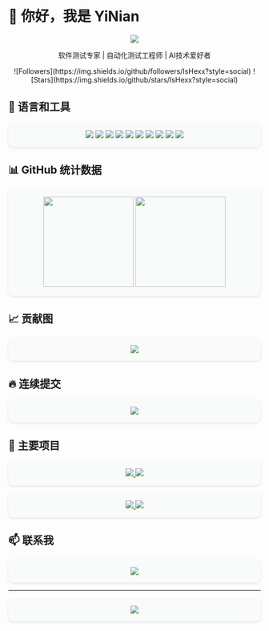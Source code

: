 # 👋 你好，我是 YiNian

<div align="center">
  <div align="center"><a href="https://sunguoqi.com/"> <img src="https://readme-typing-svg.herokuapp.com/?lines=欢迎来到我的GitHub主页;I'm+Yi-Nian+Welcome+!&center=true&size=27"> </a> </div>
  <p>软件测试专家 | 自动化测试工程师 | AI技术爱好者</p>
</div>

<!-- 使用GitHub原生的计数器 -->
<div align="center">
  ![Followers](https://img.shields.io/github/followers/IsHexx?style=social)
  ![Stars](https://img.shields.io/github/stars/IsHexx?style=social)
</div>

## 🧰 语言和工具

<div align="center" style="background-color: #f8fbfa; padding: 15px; border-radius: 10px; margin: 15px 0; box-shadow: 0 2px 5px rgba(0,0,0,0.1);">
  <img src="https://img.shields.io/badge/Python-0bb3b2?style=for-the-badge&logo=python&logoColor=white">
  <img src="https://img.shields.io/badge/Selenium-85e0a3?style=for-the-badge&logo=selenium&logoColor=black">
  <img src="https://img.shields.io/badge/JavaScript-0bb3b2?style=for-the-badge&logo=javascript&logoColor=black">
  <img src="https://img.shields.io/badge/HTML5-85e0a3?style=for-the-badge&logo=html5&logoColor=white">
  <img src="https://img.shields.io/badge/CSS3-0bb3b2?style=for-the-badge&logo=css3&logoColor=black">
  <img src="https://img.shields.io/badge/Django-85e0a3?style=for-the-badge&logo=django&logoColor=white">
  <img src="https://img.shields.io/badge/Vue.js-0bb3b2?style=for-the-badge&logo=vue.js&logoColor=white">
  <img src="https://img.shields.io/badge/C++-85e0a3?style=for-the-badge&logo=c%2B%2B&logoColor=black">
  <img src="https://img.shields.io/badge/Oracle-0bb3b2?style=for-the-badge&logo=oracle&logoColor=white">
  <img src="https://img.shields.io/badge/Linux-85e0a3?style=for-the-badge&logo=linux&logoColor=white">
</div>

## 📊 GitHub 统计数据

<div align="center" style="background-color: #f8fbfa; padding: 15px; border-radius: 10px; margin: 15px 0; box-shadow: 0 2px 5px rgba(0,0,0,0.1);">
  <img height="180em" src="https://github-readme-stats-git-masterrstaa-rickstaa.vercel.app/api?username=IsHexx&show_icons=true&theme=default&include_all_commits=true&count_private=true&hide_border=true&bg_color=f8fbfa&title_color=0bb3b2&icon_color=85e0a3&text_color=333"/>
  <img height="180em" src="https://github-readme-stats-git-masterrstaa-rickstaa.vercel.app/api/top-langs/?username=IsHexx&layout=compact&langs_count=7&theme=default&hide_border=true&bg_color=f8fbfa&title_color=0bb3b2&icon_color=85e0a3&text_color=333"/>
</div>

## 📈 贡献图

<div align="center" style="background-color: #f8fbfa; padding: 15px; border-radius: 10px; margin: 15px 0; box-shadow: 0 2px 5px rgba(0,0,0,0.1);">
  <img src="https://github-readme-activity-graph.vercel.app/graph?username=IsHexx&bg_color=f8fbfa&color=0bb3b2&line=85e0a3&point=0bb3b2&area=true&hide_border=true">
</div>

## 🔥 连续提交

<div align="center" style="background-color: #f8fbfa; padding: 15px; border-radius: 10px; margin: 15px 0; box-shadow: 0 2px 5px rgba(0,0,0,0.1);">
  <img src="https://github-readme-streak-stats.herokuapp.com/?user=IsHexx&theme=light&hide_border=true&background=f8fbfa&stroke=0bb3b2&ring=85e0a3&fire=0bb3b2&currStreakNum=85e0a3&sideNums=0bb3b2&currStreakLabel=85e0a3&sideLabels=0bb3b2&dates=333">
</div>

## 🎯 主要项目

<div align="center" style="background-color: #f8fbfa; padding: 15px; border-radius: 10px; margin: 15px 0; box-shadow: 0 2px 5px rgba(0,0,0,0.1);">
  <a href="https://github.com/IsHexx/WebUIAutoTest">
    <img src="https://github-readme-stats-git-masterrstaa-rickstaa.vercel.app/api/pin/?username=IsHexx&repo=WebUIAutoTest&bg_color=f8fbfa&title_color=0bb3b2&icon_color=85e0a3&text_color=333&hide_border=true">
  </a>
  <a href="https://github.com/IsHexx/TestNote">
    <img src="https://github-readme-stats-git-masterrstaa-rickstaa.vercel.app/api/pin/?username=IsHexx&repo=TestNote&bg_color=f8fbfa&title_color=0bb3b2&icon_color=85e0a3&text_color=333&hide_border=true">
  </a>
</div>

<div align="center" style="background-color: #f8fbfa; padding: 15px; border-radius: 10px; margin: 15px 0; box-shadow: 0 2px 5px rgba(0,0,0,0.1);">
  <a href="https://github.com/IsHexx/system-prompts-and-models-of-ai-tools-chinese">
    <img src="https://github-readme-stats-git-masterrstaa-rickstaa.vercel.app/api/pin/?username=IsHexx&repo=system-prompts-and-models-of-ai-tools-chinese&bg_color=f8fbfa&title_color=0bb3b2&icon_color=85e0a3&text_color=333&hide_border=true">
  </a>
  <a href="https://github.com/IsHexx/VerityX">
    <img src="https://github-readme-stats-git-masterrstaa-rickstaa.vercel.app/api/pin/?username=IsHexx&repo=VerityX&bg_color=f8fbfa&title_color=0bb3b2&icon_color=85e0a3&text_color=333&hide_border=true">
  </a>
</div>

## 📫 联系我

<div align="center" style="background-color: #f8fbfa; padding: 15px; border-radius: 10px; margin: 15px 0; box-shadow: 0 2px 5px rgba(0,0,0,0.1);">
  <a href="https://github.com/IsHexx"><img src="https://img.shields.io/badge/GitHub-0bb3b2?style=for-the-badge&logo=github&logoColor=white"></a>
  <!-- 可以添加其他社交媒体 -->
</div>

---

<div align="center" style="background-color: #f8fbfa; padding: 15px; border-radius: 10px; margin: 15px 0; box-shadow: 0 2px 5px rgba(0,0,0,0.1);">
  <img src="https://quotes-github-readme.vercel.app/api?type=horizontal&theme=light">
</div>
